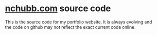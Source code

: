 # <a href="nchubb.com">nchubb.com</a> source code

This is the source code for my portfolio website.  It is always evolving and the code on github may not reflect the exact current code online.
